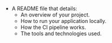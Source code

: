 - A README file that details:
    - An overview of your project.
    - How to run your application locally.
    - How the CI pipeline works.
    - The tools and technologies used.

